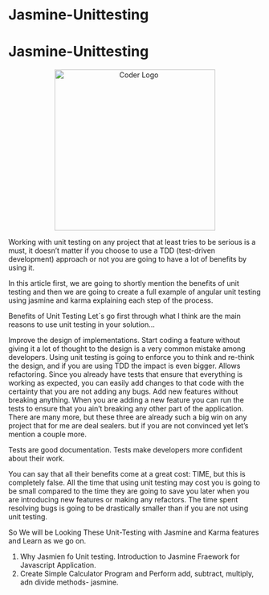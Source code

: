 # Jasmine-Unittesting


# Jasmine-Unittesting

<p align="center">
<a  target="blank"><img src="https://i.morioh.com/200922/ea0b5f29.webp" width="320" alt="Coder Logo" /></a>
</p>

Working with unit testing on any project that at least tries to be serious is a must, it doesn’t matter if you choose to use a TDD (test-driven development) approach or not you are going to have a lot of benefits by using it.

In this article first, we are going to shortly mention the benefits of unit testing and then we are going to create a full example of angular unit testing using jasmine and karma explaining each step of the process.

Benefits of Unit Testing
Let´s go first through what I think are the main reasons to use unit testing in your solution…

Improve the design of implementations.
Start coding a feature without giving it a lot of thought to the design is a very common mistake among developers. Using unit testing is going to enforce you to think and re-think the design, and if you are using TDD the impact is even bigger.
Allows refactoring.
Since you already have tests that ensure that everything is working as expected, you can easily add changes to that code with the certainty that you are not adding any bugs.
Add new features without breaking anything.
When you are adding a new feature you can run the tests to ensure that you ain’t breaking any other part of the application.
There are many more, but these three are already such a big win on any project that for me are deal sealers. but if you are not convinced yet let’s mention a couple more.

Tests are good documentation.
Tests make developers more confident about their work.

You can say that all their benefits come at a great cost: TIME, but this is completely false. All the time that using unit testing may cost you is going to be small compared to the time they are going to save you later when you are introducing new features or making any refactors. The time spent resolving bugs is going to be drastically smaller than if you are not using unit testing.


So We will be Looking These Unit-Testing with Jasmine and Karma   features and Learn as we go on.
1. Why Jasmien fo Unit testing. Introduction to Jasmine Fraework for Javascript Application.
2. Create Simple Calculator Program and Perform add, subtract, multiply, adn divide methods- jasmine. 


